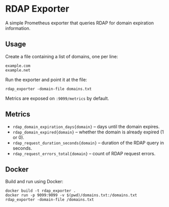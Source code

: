 # RDAP Exporter

A simple Prometheus exporter that queries RDAP for domain expiration
information.

## Usage

Create a file containing a list of domains, one per line:

```
example.com
example.net
```

Run the exporter and point it at the file:

```
rdap_exporter -domain-file domains.txt
```

Metrics are exposed on `:9099/metrics` by default.

## Metrics

* `rdap_domain_expiration_days{domain}` – days until the domain expires.
* `rdap_domain_expired{domain}` – whether the domain is already expired (1 or 0).
* `rdap_request_duration_seconds{domain}` – duration of the RDAP query in seconds.
* `rdap_request_errors_total{domain}` – count of RDAP request errors.

## Docker

Build and run using Docker:

```
docker build -t rdap_exporter .
docker run -p 9099:9099 -v $(pwd)/domains.txt:/domains.txt rdap_exporter -domain-file /domains.txt
```

